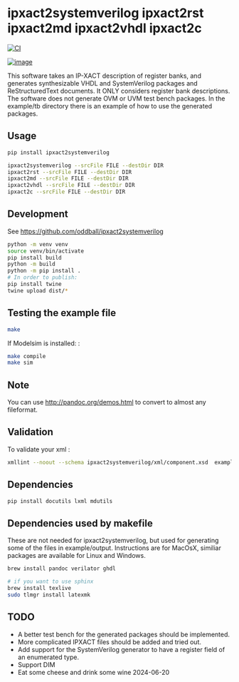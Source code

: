 # ipxact2systemverilog ipxact2rst ipxact2md ipxact2vhdl ipxact2c

[![CI](https://github.com/oddball/ipxact2systemverilog/actions/workflows/ci.yml/badge.svg)](https://github.com/oddball/ipxact2systemverilog/actions/workflows/ci.yml)

[![image](https://badge.fury.io/py/ipxact2systemverilog.svg)](https://pypi.python.org/pypi/ipxact2systemverilog/)

This software takes an IP-XACT description of register banks, and
generates synthesizable VHDL and SystemVerilog packages and
ReStructuredText documents. It ONLY considers register bank
descriptions. The software does not generate OVM or UVM test bench
packages. In the example/tb directory there is an example of how to use
the generated packages.

## Usage

```bash
pip install ipxact2systemverilog

ipxact2systemverilog --srcFile FILE --destDir DIR
ipxact2rst --srcFile FILE --destDir DIR
ipxact2md --srcFile FILE --destDir DIR
ipxact2vhdl --srcFile FILE --destDir DIR
ipxact2c --srcFile FILE --destDir DIR
```

## Development

See https://github.com/oddball/ipxact2systemverilog

```bash
python -m venv venv
source venv/bin/activate
pip install build
python -m build
python -m pip install .
# In order to publish:
pip install twine
twine upload dist/*
```

## Testing the example file

```bash
make
```

If Modelsim is installed: :

```bash
make compile
make sim
```

## Note

You can use <http://pandoc.org/demos.html> to convert to almost any
fileformat.

## Validation

To validate your xml :

```bash
xmllint --noout --schema ipxact2systemverilog/xml/component.xsd  example/input/test.xml
```

## Dependencies

```bash
pip install docutils lxml mdutils
```

## Dependencies used by makefile

These are not needed for ipxact2systemverilog, but used for generating
some of the files in example/output. Instructions are for MacOsX, similiar packages are
available for Linux and Windows.

```bash
brew install pandoc verilator ghdl

# if you want to use sphinx
brew install texlive
sudo tlmgr install latexmk
```

## TODO

- A better test bench for the generated packages should be implemented.
- More complicated IPXACT files should be added and tried out.
- Add support for the SystemVerilog generator to have a register field
  of an enumerated type.
- Support DIM
- Eat some cheese and drink some wine 2024-06-20
